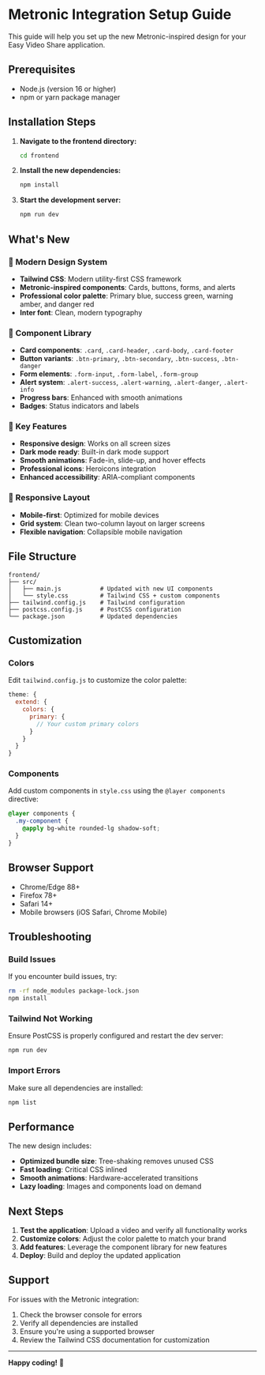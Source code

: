 # Metronic Integration Setup Guide

This guide will help you set up the new Metronic-inspired design for your Easy Video Share application.

## Prerequisites

- Node.js (version 16 or higher)
- npm or yarn package manager

## Installation Steps

1. **Navigate to the frontend directory:**
   ```bash
   cd frontend
   ```

2. **Install the new dependencies:**
   ```bash
   npm install
   ```

3. **Start the development server:**
   ```bash
   npm run dev
   ```

## What's New

### 🎨 Modern Design System
- **Tailwind CSS**: Modern utility-first CSS framework
- **Metronic-inspired components**: Cards, buttons, forms, and alerts
- **Professional color palette**: Primary blue, success green, warning amber, and danger red
- **Inter font**: Clean, modern typography

### 🧩 Component Library
- **Card components**: `.card`, `.card-header`, `.card-body`, `.card-footer`
- **Button variants**: `.btn-primary`, `.btn-secondary`, `.btn-success`, `.btn-danger`
- **Form elements**: `.form-input`, `.form-label`, `.form-group`
- **Alert system**: `.alert-success`, `.alert-warning`, `.alert-danger`, `.alert-info`
- **Progress bars**: Enhanced with smooth animations
- **Badges**: Status indicators and labels

### 🎯 Key Features
- **Responsive design**: Works on all screen sizes
- **Dark mode ready**: Built-in dark mode support
- **Smooth animations**: Fade-in, slide-up, and hover effects
- **Professional icons**: Heroicons integration
- **Enhanced accessibility**: ARIA-compliant components

### 📱 Responsive Layout
- **Mobile-first**: Optimized for mobile devices
- **Grid system**: Clean two-column layout on larger screens
- **Flexible navigation**: Collapsible mobile navigation

## File Structure

```
frontend/
├── src/
│   ├── main.js           # Updated with new UI components
│   └── style.css         # Tailwind CSS + custom components
├── tailwind.config.js    # Tailwind configuration
├── postcss.config.js     # PostCSS configuration
└── package.json          # Updated dependencies
```

## Customization

### Colors
Edit `tailwind.config.js` to customize the color palette:

```javascript
theme: {
  extend: {
    colors: {
      primary: {
        // Your custom primary colors
      }
    }
  }
}
```

### Components
Add custom components in `style.css` using the `@layer components` directive:

```css
@layer components {
  .my-component {
    @apply bg-white rounded-lg shadow-soft;
  }
}
```

## Browser Support

- Chrome/Edge 88+
- Firefox 78+
- Safari 14+
- Mobile browsers (iOS Safari, Chrome Mobile)

## Troubleshooting

### Build Issues
If you encounter build issues, try:
```bash
rm -rf node_modules package-lock.json
npm install
```

### Tailwind Not Working
Ensure PostCSS is properly configured and restart the dev server:
```bash
npm run dev
```

### Import Errors
Make sure all dependencies are installed:
```bash
npm list
```

## Performance

The new design includes:
- **Optimized bundle size**: Tree-shaking removes unused CSS
- **Fast loading**: Critical CSS inlined
- **Smooth animations**: Hardware-accelerated transitions
- **Lazy loading**: Images and components load on demand

## Next Steps

1. **Test the application**: Upload a video and verify all functionality works
2. **Customize colors**: Adjust the color palette to match your brand
3. **Add features**: Leverage the component library for new features
4. **Deploy**: Build and deploy the updated application

## Support

For issues with the Metronic integration:
1. Check the browser console for errors
2. Verify all dependencies are installed
3. Ensure you're using a supported browser
4. Review the Tailwind CSS documentation for customization

---

**Happy coding!** 🚀 